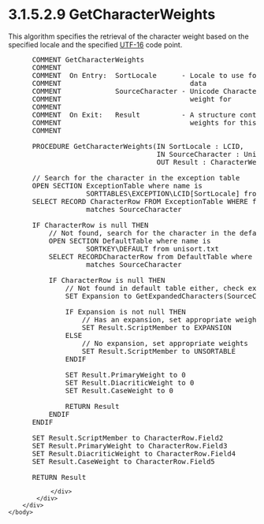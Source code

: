 <html dir="LTR" xmlns:mshelp="http://msdn.microsoft.com/mshelp" xmlns:ddue="http://ddue.schemas.microsoft.com/authoring/2003/5" xmlns:xlink="http://www.w3.org/1999/xlink" xmlns:tool="http://www.microsoft.com/tooltip">
    <head>
        <meta http-equiv="Content-Type" content="text/html; CHARSET=utf-8"></meta>
        <meta name="save" content="history"></meta>
        <title>3.1.5.2.9 GetCharacterWeights</title>
        <xml>
            <mshelp:toctitle title="3.1.5.2.9 GetCharacterWeights"></mshelp:toctitle>
            <mshelp:rltitle title="[MS-UCODEREF]: GetCharacterWeights"></mshelp:rltitle>
            <mshelp:keyword index="A" term="3c79ef6c-87b1-4d7b-9bdc-d088cf889f72"></mshelp:keyword>
            <mshelp:attr name="DCSext.ContentType" value="open specification"></mshelp:attr>
            <mshelp:attr name="AssetID" value="3c79ef6c-87b1-4d7b-9bdc-d088cf889f72"></mshelp:attr>
            <mshelp:attr name="TopicType" value="kbRef"></mshelp:attr>
            <mshelp:attr name="DCSext.Title" value="[MS-UCODEREF]: GetCharacterWeights" />
        </xml>
    </head>
    <body>
        <div id="header">
            <h1 class="heading">3.1.5.2.9 GetCharacterWeights</h1>
        </div>
        <div id="mainSection">
            <div id="mainBody">
                <div id="allHistory" class="saveHistory"></div>
                <div id="sectionSection0" class="section" name="collapseableSection">
                    

<p>This algorithm specifies the retrieval of the character
weight based on the specified locale and the specified <a href="484e8ed3-152b-4300-9527-7efade6d6491.html#gt_4c9eef52-69d4-43e7-ac04-ff1fe43a94fb">UTF-16</a> code point.</p>

<dl>
<dd>
<div><pre> COMMENT GetCharacterWeights
 COMMENT
 COMMENT  On Entry:  SortLocale      - Locale to use for linguistic
 COMMENT                               data
 COMMENT             SourceCharacter - Unicode Character to return
 COMMENT                               weight for
 COMMENT
 COMMENT  On Exit:   Result          - A structure containing the
 COMMENT                               weights for this character
 COMMENT
  
 PROCEDURE GetCharacterWeights(IN SortLocale : LCID,
                               IN SourceCharacter : Unicode Character,
                               OUT Result : CharacterWeightType)
  
 // Search for the character in the exception table
 OPEN SECTION ExceptionTable where name is
              SORTTABLES\EXCEPTION\LCID[SortLocale] from unisort.txt
 SELECT RECORD CharacterRow FROM ExceptionTable WHERE field 1
              matches SourceCharacter
  
 IF CharacterRow is null THEN
     // Not found, search for the character in the default table
     OPEN SECTION DefaultTable where name is
              SORTKEY\DEFAULT from unisort.txt
     SELECT RECORDCharacterRow from DefaultTable where field 1
              matches SourceCharacter
  
     IF CharacterRow is null THEN
         // Not found in default table either, check expansions
         SET Expansion to GetExpandedCharacters(SourceCharacter)
  
         IF Expansion is not null THEN
             // Has an expansion, set appropriate weights
             SET Result.ScriptMember to EXPANSION
         ELSE
             // No expansion, set appropriate weights
             SET Result.ScriptMember to UNSORTABLE
         ENDIF
  
         SET Result.PrimaryWeight to 0
         SET Result.DiacriticWeight to 0
         SET Result.CaseWeight to 0
  
         RETURN Result
     ENDIF
 ENDIF
  
 SET Result.ScriptMember to CharacterRow.Field2
 SET Result.PrimaryWeight to CharacterRow.Field3
 SET Result.DiacriticWeight to CharacterRow.Field4
 SET Result.CaseWeight to CharacterRow.Field5
  
 RETURN Result
</pre></div>
</dd></dl>


                </div>
            </div>
        </div>
    </body>
</html>